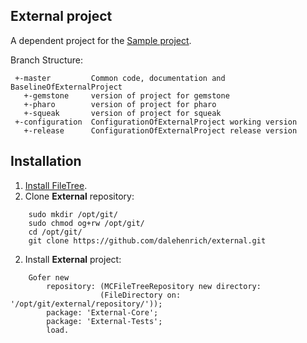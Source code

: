 ## External project

A dependent project for the [Sample project][1].

Branch Structure:

```
 +-master         Common code, documentation and BaselineOfExternalProject
   +-gemstone     version of project for gemstone
   +-pharo        version of project for pharo
   +-squeak       version of project for squeak
 +-configuration  ConfigurationOfExternalProject working version
   +-release      ConfigurationOfExternalProject release version
```

## Installation

 1. [Install FileTree][2].
 2. Clone **External** repository:
```shell
    sudo mkdir /opt/git/
    sudo chmod og+rw /opt/git/
    cd /opt/git/
    git clone https://github.com/dalehenrich/external.git
```

 2. Install **External** project:
```Smalltalk
    Gofer new
        repository: (MCFileTreeRepository new directory: 
                    (FileDirectory on: '/opt/git/external/repository/'));
        package: 'External-Core';
        package: 'External-Tests';
        load.
```

[1]: https://github.com/dalehenrich/sample
[2]: https://github.com/dalehenrich/filetree/blob/master/README.md
